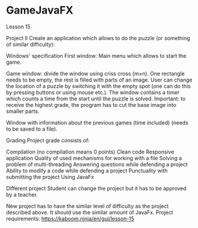 # GameJavaFX
Lesson 15

Project II
Create an application which allows to do the puzzle (or something of similar difficulty):

Windows' specification
First window: Main menu which allows to start the game.

Game window: divide the window using criss cross (m×n). One rectangle needs to be empty, the rest is filled with parts of an image. User can change the location of a puzzle by switching it with the empty spot (one can do this by pressing buttons or using mouse etc.). The window contains a timer which counts a time from the start until the puzzle is solved. Important: to receive the highest grade, the program has to cut the base image into smaller parts.

Window with information about the previous games (time included) (needs to be saved to a file).

Grading
Project grade consists of:

Compilation (no compilation means 0 points)
Clean code
Responsive application
Quality of used mechanisms for working with a file
Solving a problem of multi-threading
Answering questions while defending a project
Ability to modify a code while defending a project
Punctuality with submitting the project
Using JavaFx

Different project
Student can change the project but it has to be approved by a teacher.

New project has to have the similar level of difficulty as the project described above. It should use the similar amount of JavaFx.
Project requirements: https://kaboom.ninja/en/gui/lesson-15 


